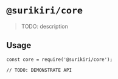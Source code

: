 # `@surikiri/core`

> TODO: description

## Usage

```
const core = require('@surikiri/core');

// TODO: DEMONSTRATE API
```
